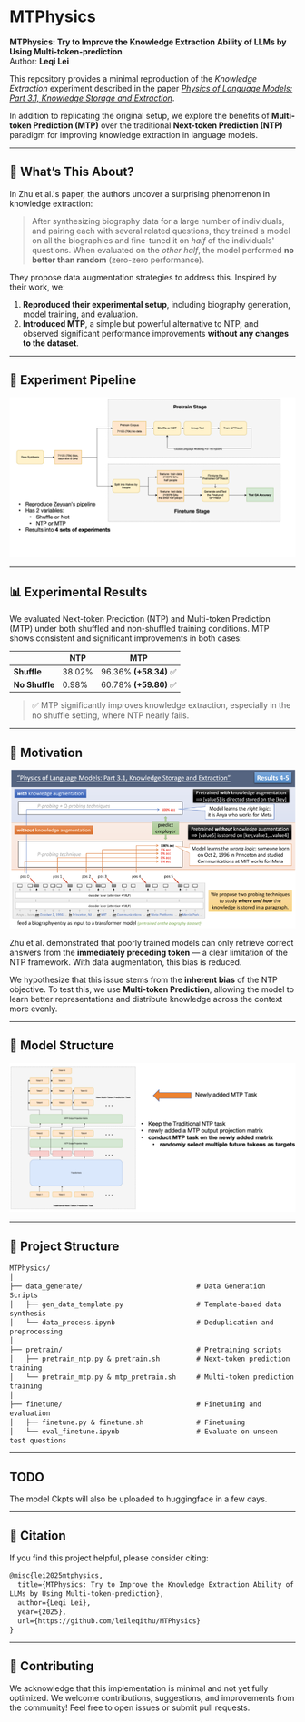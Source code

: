 # MTPhysics

**MTPhysics: Try to Improve the Knowledge Extraction Ability of LLMs by Using Multi-token-prediction**  
Author: **Leqi Lei**

This repository provides a minimal reproduction of the *Knowledge Extraction* experiment described in the paper [*Physics of Language Models: Part 3.1, Knowledge Storage and Extraction*](https://arxiv.org/abs/2309.14316).

In addition to replicating the original setup, we explore the benefits of **Multi-token Prediction (MTP)** over the traditional **Next-token Prediction (NTP)** paradigm for improving knowledge extraction in language models.

---

## 🌟 What’s This About?

In Zhu et al.'s paper, the authors uncover a surprising phenomenon in knowledge extraction:

> After synthesizing biography data for a large number of individuals, and pairing each with several related questions, they trained a model on all the biographies and fine-tuned it on *half* of the individuals' questions. When evaluated on the *other half*, the model performed **no better than random** (zero-zero performance).  

They propose data augmentation strategies to address this. Inspired by their work, we:

1. **Reproduced their experimental setup**, including biography generation, model training, and evaluation.
2. **Introduced MTP**, a simple but powerful alternative to NTP, and observed significant performance improvements **without any changes to the dataset**.

---

## 🔬 Experiment Pipeline

![pipeline](./assets/pipeline.png)

---

## 📊 Experimental Results

We evaluated Next-token Prediction (NTP) and Multi-token Prediction (MTP) under both shuffled and non-shuffled training conditions. MTP shows consistent and significant improvements in both cases:


|                | **NTP**   | **MTP**                  |
|----------------|-----------|---------------------------|
| **Shuffle**    | 38.02%    | 96.36% **(+58.34)** ✅   |
| **No Shuffle** | 0.98%     | 60.78% **(+59.80)** ✅   |

> ✅ MTP significantly improves knowledge extraction, especially in the no shuffle setting, where NTP nearly fails.

---

## 🎯 Motivation

![motivation](./assets/motivation.png)

Zhu et al. demonstrated that poorly trained models can only retrieve correct answers from the **immediately preceding token** — a clear limitation of the NTP framework. With data augmentation, this bias is reduced.  

We hypothesize that this issue stems from the **inherent bias** of the NTP objective. To test this, we use **Multi-token Prediction**, allowing the model to learn better representations and distribute knowledge across the context more evenly.

---

## 🧠 Model Structure

![structure](./assets/structure.png)

---

## 📁 Project Structure

```
MTPhysics/
│
├── data_generate/                            # Data Generation Scripts
│   ├── gen_data_template.py                  # Template-based data synthesis
│   └── data_process.ipynb                    # Deduplication and preprocessing
│
├── pretrain/                                 # Pretraining scripts
│   ├── pretrain_ntp.py & pretrain.sh         # Next-token prediction training
│   └── pretrain_mtp.py & mtp_pretrain.sh     # Multi-token prediction training
│
├── finetune/                                 # Finetuning and evaluation
│   ├── finetune.py & finetune.sh             # Finetuning 
│   └── eval_finetune.ipynb                   # Evaluate on unseen test questions
```

---

## TODO

The model Ckpts will also be uploaded to huggingface in a few days.

---

## 📢 Citation

If you find this project helpful, please consider citing:

```
@misc{lei2025mtphysics,
  title={MTPhysics: Try to Improve the Knowledge Extraction Ability of LLMs by Using Multi-token-prediction},
  author={Leqi Lei},
  year={2025},
  url={https://github.com/leileqithu/MTPhysics}
}
```

---

## 🙌 Contributing

We acknowledge that this implementation is minimal and not yet fully optimized. We welcome contributions, suggestions, and improvements from the community! Feel free to open issues or submit pull requests.